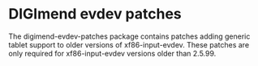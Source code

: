 DIGImend evdev patches
======================

The digimend-evdev-patches package contains patches adding generic tablet
support to older versions of xf86-input-evdev. These patches are only required
for xf86-input-evdev versions older than 2.5.99.
